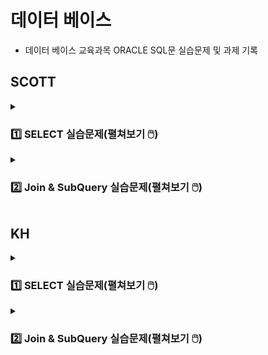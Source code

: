 # 데이터 베이스

- 데이터 베이스 교육과목 ORACLE SQL문 실습문제 및 과제 기록 

## SCOTT

<details>
<summary><h3>1️⃣ SELECT 실습문제(펼쳐보기 🖱️) </h3></summary>
<div markdown="1">
  
</div>
</details>

<details>
<summary><h3>2️⃣ Join & SubQuery 실습문제(펼쳐보기 🖱️) </h3></summary>
<div markdown="1">
  
</div>
</details>

## KH

<details>
<summary><h3>1️⃣ SELECT 실습문제(펼쳐보기 🖱️) </h3></summary>
<div markdown="1">
  
</div>
</details>

<details>
<summary><h3>2️⃣ Join & SubQuery 실습문제(펼쳐보기 🖱️) </h3></summary>
<div markdown="1">
  
</div>
</details>
